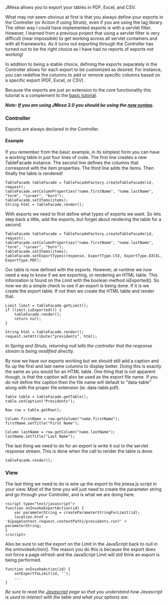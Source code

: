 JMesa allows you to export your tables in PDF, Excel, and CSV.

What may not seem obvious at first is that you always define your exports in the Controller (or Action if using Struts), even if you are using the tag library. The other way I could have implemented exports is with a servlet filter. However, I learned from a previous project that using a servlet filter is very difficult (near impossible) to get working across all servlet containers and with all frameworks. As it turns out exporting through the Controller has turned out to be the right choice as I have had no reports of exports not working!

In addition to being a stable choice, defining the exports separately in the Controller allows for each export to be customized as desired. For instance, you can redefine the columns to add or remove specific columns based on a specific export (PDF, Excel, or CSV).

Because the exports are just an extension to the core functionality this tutorial is a complement to the [basic tutorial](BasicTutorial.md).


**_Note: If you are using JMesa 3.0 you should be using the [new syntax](ExportTutorialV3.md)._**

### Controller ###

Exports are always declared in the Controller.

#### Example ####

If you remember from the basic example, in its simplest form you can have a working table in just four lines of code. The first line creates a new TableFacade instance. The second line defines the columns that correspond with the item properties. The third line adds the items. Then finally the table is rendered!

```
TableFacade tableFacade = TableFacadeFactory.createTableFacade(id, request);
tableFacade.setColumnProperties("name.firstName", "name.lastName", "term", "career", "born");
tableFacade.setItems(items);
String html = tableFacade.render();
```

With exports we need to first define what types of exports we want. So lets step back a little, add the exports, but forget about rendering the table for a second.

```
TableFacade tableFacade = TableFacadeFactory.createTableFacade(id, request);
tableFacade.setColumnProperties("name.firstName", "name.lastName", "term", "career", "born");
tableFacade.setItems(items);
tableFacade.setExportTypes(response, ExportType.CSV, ExportType.EXCEL, ExportType.PDF);
```

Our table is now defined with the exports. However, at runtime we now need a way to know if we are exporting, or rendering an HTML table. This information is found on the Limit with the boolean method isExported(). So now we do a simple check to see if an export is being done. If it is we create the export table. If not then we create the HTML table and render that.

```
Limit limit = tableFacade.getLimit();
if (limit.isExported()) {
    tableFacade.render();
    return null;
} 

String html = tableFacade.render();
request.setAttribute("presidents", html);
```

_In Spring and Struts, returning null tells the controller that the response stream is being modified directly._

By now we have our exports working but we should still add a caption and fix up the first and last name columns to display better. Doing this is exactly the same as you would for an HTML table. One thing that is not apparent though, is that the caption will also be used as the export file name. If you do not define the caption then the file name will default to "data-table" along with the proper file extension (ie: data-table.pdf).

```
Table table = tableFacade.getTable();
table.setCaption("Presidents");

Row row = table.getRow();

Column firstName = row.getColumn("name.firstName");
firstName.setTitle("First Name");

Column lastName = row.getColumn("name.lastName");
lastName.setTitle("Last Name");
```


The last thing we need to do for an export is write it out to the servlet response stream. This is done when the call to render the table is done.

```
tableFacade.render();
```

### View ###

The last thing we need to do is wire up the export to the jmesa.js script in your view. Most of the time you will just need to create the parameter string and go through your Controller, and is what we are doing here.

```
<script type="text/javascript">
function onInvokeExportAction(id) {
    var parameterString = createParameterStringForLimit(id);
    location.href = '${pageContext.request.contextPath}/presidents.run?' + parameterString;
}
</script>
```

Also be sure to set the export on the Limit in the JavaScript back to null in the onInvokeAction(). The reason you do this is because the export does not force a page refresh and the JavaScript Limit will still think an export is being performed.

```
function onInvokeAction(id) {
    setExportToLimit(id, '');
    ...
}
```

_Be sure to read the [Javascript](Javascript.md) page so that you understand how Javascript is used to interact with the table and what your options are._